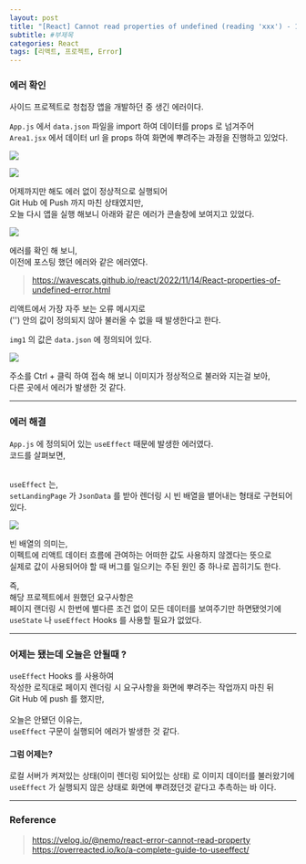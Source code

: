 ```yaml
---
layout: post
title: "[React] Cannot read properties of undefined (reading 'xxx') - 1"
subtitle: #부제목
categories: React
tags: [리액트, 프로젝트, Error]
---
```


### 에러 확인
사이드 프로젝트로 청첩장 앱을 개발하던 중 생긴 에러이다.

`App.js` 에서 `data.json` 파일을 import 하여 데이터를 props 로 넘겨주어<br>
`Area1.jsx` 에서 데이터 url 을 props 하여 화면에 뿌려주는 과정을 진행하고 있었다.

![](https://img1.daumcdn.net/thumb/R1280x0/?scode=mtistory2&fname=https%3A%2F%2Fblog.kakaocdn.net%2Fdn%2FcxJ9Bm%2Fbtr1pWX0NXi%2FCvGEKRzGpTOU1z5V1f1qj0%2Fimg.png)

![](https://img1.daumcdn.net/thumb/R1280x0/?scode=mtistory2&fname=https%3A%2F%2Fblog.kakaocdn.net%2Fdn%2FcomC4j%2Fbtr1EfvjtRT%2FrKdVj7hrASz0sYWinxW5yk%2Fimg.png)

어제까지만 해도 에러 없이 정상적으로 실행되어<br>
Git Hub 에 Push 까지 마친 상태였지만,<br>
오늘 다시 앱을 실행 해보니 아래와 같은 에러가 콘솔창에 보여지고 있었다.

![](https://img1.daumcdn.net/thumb/R1280x0/?scode=mtistory2&fname=https%3A%2F%2Fblog.kakaocdn.net%2Fdn%2FbAtJqx%2Fbtr1MoR5PRv%2FOC6R5bblIFyr2LbRUzJbI0%2Fimg.png)

에러를 확인 해 보니,<br>
이전에 포스팅 했던 에러와 같은 에러였다.

> <https://wavescats.github.io/react/2022/11/14/React-properties-of-undefined-error.html>

리액트에서 가장 자주 보는 오류 메시지로<br>
('') 안의 값이 정의되지 않아 불러올 수 없을 때 발생한다고 한다.<br>

`img1` 의 값은 `data.json` 에 정의되어 있다.<br>

![](https://img1.daumcdn.net/thumb/R1280x0/?scode=mtistory2&fname=https%3A%2F%2Fblog.kakaocdn.net%2Fdn%2FC3hee%2Fbtr1I9BmZdy%2FaBvuvgQ33eKC8OR1fdFPPk%2Fimg.png)

주소를 Ctrl + 클릭 하여 접속 해 보니 이미지가 정상적으로 불러와 지는걸 보아,<br>
다른 곳에서 에러가 발생한 것 같다.
<br>

---

### 에러 해결
`App.js` 에 정의되어 있는 `useEffect` 때문에 발생한 에러였다.<br>
코드를 살펴보면,<br>
<br>

`useEffect` 는,<br>
`setLandingPage` 가 `JsonData` 를 받아 렌더링 시 빈 배열을 뱉어내는 형태로 구현되어 있다.

![](https://img1.daumcdn.net/thumb/R1280x0/?scode=mtistory2&fname=https%3A%2F%2Fblog.kakaocdn.net%2Fdn%2FddZFQk%2Fbtr1uejQG4c%2FwOqoUnV6mat81a6tltRuJk%2Fimg.png)

빈 배열의 의미는,<br>
이펙트에 리액트 데이터 흐름에 관여하는 어떠한 값도 사용하지 않겠다는 뜻으로<br>
실제로 값이 사용되어야 할 때 버그를 일으키는 주된 원인 중 하나로 꼽히기도 한다.
<br>

즉,<br>
해당 프로젝트에서 원했던 요구사항은<br>
페이지 랜더링 시 한번에 별다른 조건 없이 모든 데이터를 보여주기만 하면됐엇기에<br>
`useState` 나 `useEffect` Hooks 를 사용할 필요가 없었다.

---

### 어제는 됐는데 오늘은 안될때 ?
`useEffect` Hooks 를 사용하여<br>
작성한 로직대로 페이지 렌더링 시 요구사항을 화면에 뿌려주는 작업까지 마친 뒤<br>
Git Hub 에 push 를 했지만,<br>
<br>
오늘은 안됐던 이유는,<br>
`useEffect` 구문이 실행되어 에러가 발생한 것 같다.

#### 그럼 어제는?
로컬 서버가 켜져있는 상태(이미 렌더링 되어있는 상태) 로 이미지 데이터를 불러왔기에<br>
`useEffect` 가 실행되지 않은 상태로 화면에 뿌려졌던것 같다고 추측하는 바 이다.

---

### Reference
> <https://velog.io/@nemo/react-error-cannot-read-property><br>
<https://overreacted.io/ko/a-complete-guide-to-useeffect/>
